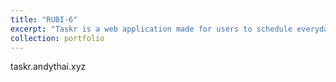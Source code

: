 ```yaml
---
title: "RUBI-6"
excerpt: "Taskr is a web application made for users to schedule everyday tasks using the Eisenhower Matrix format.<br/>[<img src='/images/taskr.png'>](taskr.andythai.xyz)"
collection: portfolio
---
```


taskr.andythai.xyz
